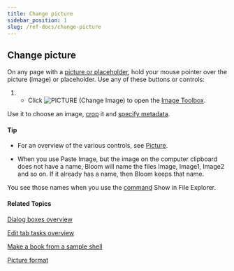 ```yaml
---
title: Change picture
sidebar_position: 1
slug: /ref-docs/change-picture
---
```


## Change picture

On any page with a [picture or placeholder](../../Concepts/Picture.md), hold your mouse pointer over the picture (image) or placeholder. Use any of these buttons or controls:

1.  -   Click ![PICTURE](/ref-docs-assets/images/Tasks/Edit_tasks/ChoosePictureButton.png) (Change Image) to open the [Image Toolbox](../../User_Interface/Dialog_boxes/Image_Toolbox.md).
        

Use it to choose an image, [crop](Crop_a_picture.md) it and [specify metadata](Change_picture_metadata.md).

#### Tip

-   For an overview of the various controls, see [Picture](../../Concepts/Picture.md).
    
-   When you use Paste Image, but the image on the computer clipboard does not have a name, Bloom will name the files Image, Image1, Image2 and so on. If it already has a name, then Bloom keeps that name.
    

You see those names when you use the [command](../../User_Interface/Tabs/Collections_tab_commands.md) Show in File Explorer.

#### Related Topics

[Dialog boxes overview](../../User_Interface/Dialog_boxes/Dialog_boxes_overview.md)

[Edit tab tasks overview](Edit_tasks_overview.md)

[Make a book from a sample shell](../Collections_tab_tasks/Make_a_book_from_a_sample_shell.md)

[Picture format](../../Concepts/Picture_format.md)